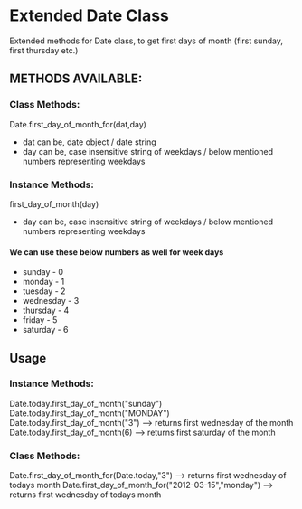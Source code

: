 # Extended Date Class

Extended methods for Date class, to get first days of month (first sunday, first thursday etc.)

## METHODS AVAILABLE:

### Class Methods:
Date.first_day_of_month_for(dat,day)
- dat can be, date object / date string
- day can be, case insensitive string of weekdays / below mentioned numbers representing weekdays

### Instance Methods:
first_day_of_month(day)
- day can be, case insensitive string of weekdays / below mentioned numbers representing weekdays

#### We can use these below numbers as well for week days

-    sunday		- 0
-    monday		- 1
-    tuesday		- 2
-    wednesday		- 3
-    thursday		- 4
-    friday		- 5
-    saturday		- 6

## Usage

### Instance Methods:
Date.today.first_day_of_month("sunday")
Date.today.first_day_of_month("MONDAY")
Date.today.first_day_of_month("3")  --> returns first wednesday of the month
Date.today.first_day_of_month(6)    --> returns first saturday of the month

### Class Methods:
Date.first_day_of_month_for(Date.today,"3")   		--> returns first wednesday of todays month
Date.first_day_of_month_for("2012-03-15","monday")   	--> returns first wednesday of todays month


